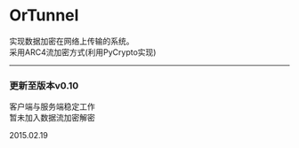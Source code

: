 # OrTunnel

实现数据加密在网络上传输的系统。  
采用ARC4流加密方式(利用PyCrypto实现)

----  
### 更新至版本v0.10   
  
客户端与服务端稳定工作  
暂未加入数据流加密解密  
  
2015.02.19  
  
  